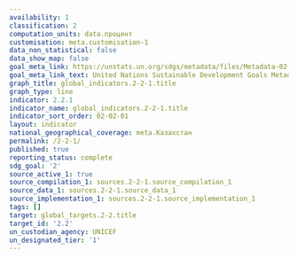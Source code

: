 ```yaml
---
availability: 1
classification: 2
computation_units: data.процент
customisation: meta.customisation-1
data_non_statistical: false
data_show_map: false
goal_meta_link: https://unstats.un.org/sdgs/metadata/files/Metadata-02-02-01.pdf
goal_meta_link_text: United Nations Sustainable Development Goals Metadata (pdf 232kB)
graph_title: global_indicators.2-2-1.title
graph_type: line
indicator: 2.2.1
indicator_name: global_indicators.2-2-1.title
indicator_sort_order: 02-02-01
layout: indicator
national_geographical_coverage: meta.Казахстан
permalink: /2-2-1/
published: true
reporting_status: complete
sdg_goal: '2'
source_active_1: true
source_compilation_1: sources.2-2-1.source_compilation_1
source_data_1: sources.2-2-1.source_data_1
source_implementation_1: sources.2-2-1.source_implementation_1
tags: []
target: global_targets.2-2.title
target_id: '2.2'
un_custodian_agency: UNICEF
un_designated_tier: '1'
---
```


